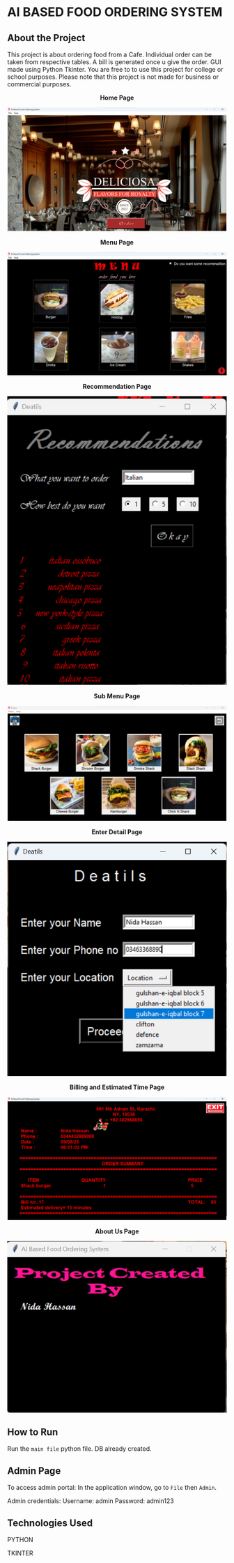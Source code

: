 # AI BASED FOOD ORDERING SYSTEM

## About the Project

This project is about ordering food from a Cafe. Individual order can be taken from respective tables. A bill is generated once u give the order. GUI made using Python Tkinter. You are free to to use this project for college or school purposes. Please note that this project is not made for business or commercial purposes.



<p align="center">
    <b>Home Page</b>
</p>

<img src="./screenshot/home.png" alt="Main">


<p align="center">
    <b>Menu Page</b>
</p>

<img src="./screenshot/menu.png" alt="Main">

<p align="center">
    <b>Recommendation Page</b>
</p>

<img src="./screenshot/recom.png" alt="Main">

<p align="center">
    <b>Sub Menu Page</b>
</p>

<img src="./screenshot/sub_menu.png" alt="Main">

<p align="center">
    <b>Enter Detail Page</b>
</p>

<img src="./screenshot/deatils.png" alt="Main">


<p align="center">
    <b>Billing and Estimated Time Page</b>
</p>

<img src="./screenshot/bill.png" alt="Main">

<p align="center">
    <b>About Us Page</b>
</p>

<img src="./screenshot//about.png" alt="Main">


## How to Run

Run the `main file` python file. DB already created.

## Admin Page

To access admin portal:
In the application window, go to `File` then `Admin`.

Admin credentials: 
Username: admin Password: admin123

## Technologies Used

PYTHON

TKINTER
